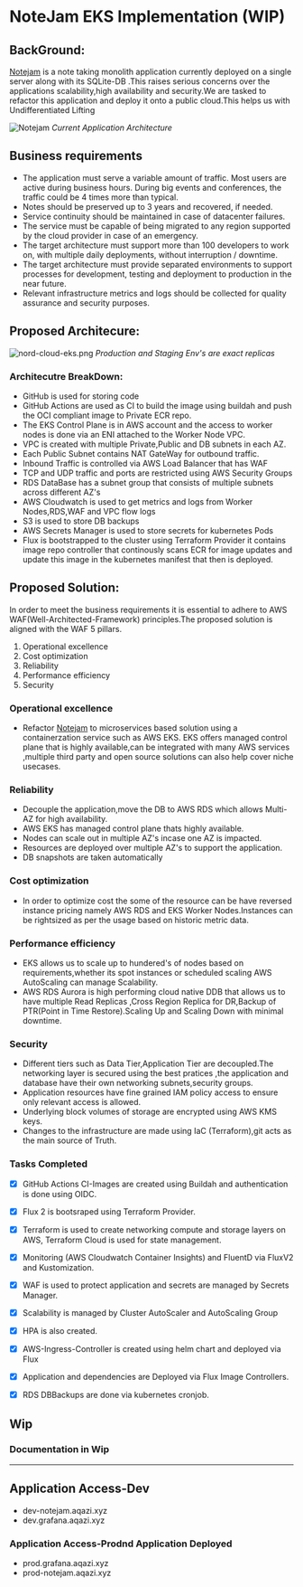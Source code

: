 # NoteJam EKS Implementation (WIP)


## BackGround: 
[Notejam](https://github.com/komarserjio/notejam) is a note taking monolith application currently deployed  on  a single server along with its SQLite-DB .This raises serious concerns over the applications  scalability,high availability and  security.We are tasked to refactor this application and deploy it onto a public cloud.This helps us with Undifferentiated Lifting 

![Notejam](https://i.imgur.com/WVo00oY.png) *Current Application Architecture*



## Business requirements

- The application must serve a variable amount of traffic. Most users are active during business hours. During big events and conferences, the traffic could be 4 times more than typical.
- Notes should be preserved up to 3 years and recovered, if needed.
- Service continuity should be maintained in case of datacenter failures.
- The service must be capable of being migrated to any region supported by the cloud provider in case of an emergency.
- The target architecture must support more than 100 developers to work on, with multiple daily deployments, without interruption / downtime.
- The target architecture must provide separated environments to support processes for development, testing and deployment to production in the near future.
- Relevant infrastructure metrics and logs should be collected for quality assurance and security purposes.




## Proposed Architecure:
![nord-cloud-eks.png](https://i.imgur.com/OE618Jh.png)  *Production and Staging Env's are exact replicas*

### Architecutre BreakDown: 
- GitHub is used for storing code
- GitHub Actions are used as CI to build the image using buildah and push the OCI compliant image to Private ECR repo. 
- The EKS Control Plane is in AWS account and the access to worker nodes is done via an ENI attached to the Worker Node VPC.
- VPC is created with multiple Private,Public and DB subnets in each AZ.
- Each Public Subnet contains NAT GateWay for outbound traffic.
- Inbound Traffic is controlled via AWS Load Balancer that has WAF 
- TCP and UDP traffic and ports  are restricted using AWS Security Groups
- RDS DataBase has a subnet group that consists of multiple subnets across different AZ's
- AWS Cloudwatch is used to get metrics and logs from Worker Nodes,RDS,WAF and VPC flow logs
- S3 is used to store DB backups
- AWS Secrets Manager is used to store secrets for kubernetes Pods
- Flux is bootstrapped to the cluster using Terraform Provider it contains image repo controller that continously scans ECR for image updates and update this image in the kubernetes manifest that then is deployed.

## Proposed Solution:
 In order to meet the business requirements it is essential to adhere to AWS WAF(Well-Architected-Framework) principles.The proposed solution is aligned with the WAF 5 pillars.

1. Operational excellence 
2. Cost optimization 
3. Reliability 
4. Performance efficiency 
5. Security  

### Operational excellence
- Refactor [Notejam](https://github.com/komarserjio/notejam) to microservices based solution using a  containerzation service such as AWS EKS. EKS offers managed control plane that is highly available,can be integrated with  many AWS services ,multiple third party and open source solutions can also help cover niche usecases.
### Reliability 
- Decouple the application,move the DB to AWS RDS which allows Multi-AZ for high availability.
- AWS EKS has managed control plane thats highly available.
- Nodes can scale out in multiple AZ's incase one AZ is impacted.
- Resources are deployed over multiple AZ's to support the application.
- DB snapshots are taken automatically


### Cost optimization
-  In order to optimize cost the some of the resource can be have reversed instance pricing namely AWS RDS and EKS Worker Nodes.Instances can be rightsized as per the usage based on historic metric data.
  
### Performance efficiency 
- EKS allows us to scale up to hundered's of nodes based on requirements,whether its spot instances or scheduled scaling AWS AutoScaling can manage Scalability.
- AWS RDS Aurora is high performing cloud native DDB that allows us to have multiple Read Replicas ,Cross Region Replica for DR,Backup of PTR(Point in Time Restore).Scaling Up and Scaling Down with minimal downtime.
 

### Security 
 - Different tiers such as Data Tier,Application Tier are decoupled.The networking layer is secured using the best pratices ,the application and database have their own networking subnets,security groups.
 - Application resources have fine grained IAM policy access to ensure only relevant access is allowed.
- Underlying block volumes of storage are encrypted using AWS KMS keys.
- Changes to the infrastructure are made using IaC (Terraform),git acts as the main source of Truth.










### Tasks Completed

- [x] GitHub Actions CI-Images are created  using Buildah and authentication is done using OIDC.

- [x] Flux 2 is bootsraped using Terraform Provider.

- [x] Terraform is used to create networking compute and storage layers on AWS, Terraform Cloud is used for state management.

- [x] Monitoring (AWS Cloudwatch Container Insights) and FluentD via FluxV2 and Kustomization. 

- [x] WAF is used to protect application and secrets are managed by Secrets Manager.

- [x] Scalability is managed by Cluster AutoScaler and AutoScaling Group 
- [x] HPA is also created.
- [x]  AWS-Ingress-Controller is created  using helm  chart and deployed via Flux
- [x] Application and dependencies  are Deployed via Flux Image Controllers.
- [x] RDS DBBackups are done via kubernetes cronjob.


## Wip 
  ### Documentation  in Wip

 


---------------------------

## Application Access-Dev
- dev-notejam.aqazi.xyz
- dev.grafana.aqazi.xyz
### Application Access-Prodnd Application Deployed
- prod.grafana.aqazi.xyz
- prod-notejam.aqazi.xyz


